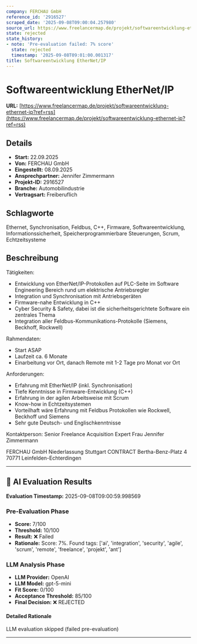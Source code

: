 ```yaml
---
company: FERCHAU GmbH
reference_id: '2916527'
scraped_date: '2025-09-08T09:00:04.257980'
source_url: https://www.freelancermap.de/projekt/softwareentwicklung-ethernet-ip?ref=rss
state: rejected
state_history:
- note: 'Pre-evaluation failed: 7% score'
  state: rejected
  timestamp: '2025-09-08T09:01:00.001317'
title: Softwareentwicklung EtherNet/IP
---
```



# Softwareentwicklung EtherNet/IP
**URL:** [https://www.freelancermap.de/projekt/softwareentwicklung-ethernet-ip?ref=rss](https://www.freelancermap.de/projekt/softwareentwicklung-ethernet-ip?ref=rss)
## Details
- **Start:** 22.09.2025
- **Von:** FERCHAU GmbH
- **Eingestellt:** 08.09.2025
- **Ansprechpartner:** Jennifer Zimmermann
- **Projekt-ID:** 2916527
- **Branche:** Automobilindustrie
- **Vertragsart:** Freiberuflich

## Schlagworte
Ethernet, Synchronisation, Feldbus, C++, Firmware, Softwareentwicklung, Informationssicherheit, Speicherprogrammierbare Steuerungen, Scrum, Echtzeitsysteme

## Beschreibung
Tätigkeiten:
* Entwicklung von EtherNet/IP-Protokollen auf PLC-Seite im Software Engineering Bereich rund um elektrische Antriebsregler
* Integration und Synchronisation mit Antriebsgeräten
* Firmware-nahe Entwicklung in C++
* Cyber Security & Safety, dabei ist die sicherheitsgerichtete Software ein zentrales Thema
* Integration aller Feldbus-Kommunikations-Protokolle (Siemens, Beckhoff, Rockwell)

Rahmendaten:
* Start ASAP
* Laufzeit ca. 6 Monate
* Einarbeitung vor Ort, danach Remote mit 1-2 Tage pro Monat vor Ort

Anforderungen:
* Erfahrung mit EtherNet/IP (inkl. Synchronisation)
* Tiefe Kenntnisse in Firmware-Entwicklung (C++)
* Erfahrung in der agilen Arbeitsweise mit Scrum
* Know-how in Echtzeitsystemen
* Vorteilhaft wäre Erfahrung mit Feldbus Protokollen wie Rockwell, Beckhoff und Siemens
* Sehr gute Deutsch- und Englischkenntnisse

Kontaktperson: Senior Freelance Acquisition Expert Frau Jennifer Zimmermann

FERCHAU GmbH
Niederlassung Stuttgart CONTRACT
Bertha-Benz-Platz 4
70771 Leinfelden-Echterdingen

---

## 🤖 AI Evaluation Results

**Evaluation Timestamp:** 2025-09-08T09:00:59.998569

### Pre-Evaluation Phase
- **Score:** 7/100
- **Threshold:** 10/100
- **Result:** ❌ Failed
- **Rationale:** Score: 7%. Found tags: ['ai', 'integration', 'security', 'agile', 'scrum', 'remote', 'freelance', 'projekt', 'ant']

### LLM Analysis Phase
- **LLM Provider:** OpenAI
- **LLM Model:** gpt-5-mini
- **Fit Score:** 0/100
- **Acceptance Threshold:** 85/100
- **Final Decision:** ❌ REJECTED

#### Detailed Rationale
LLM evaluation skipped (failed pre-evaluation)

---
